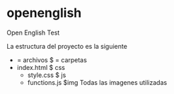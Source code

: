 # openenglish
Open English Test

La estructura del proyecto es la siguiente
* = archivos
$ = carpetas
* index.html
$ css
  * style.css
$ js
  * functions.js
$img
  Todas las imagenes utilizadas

